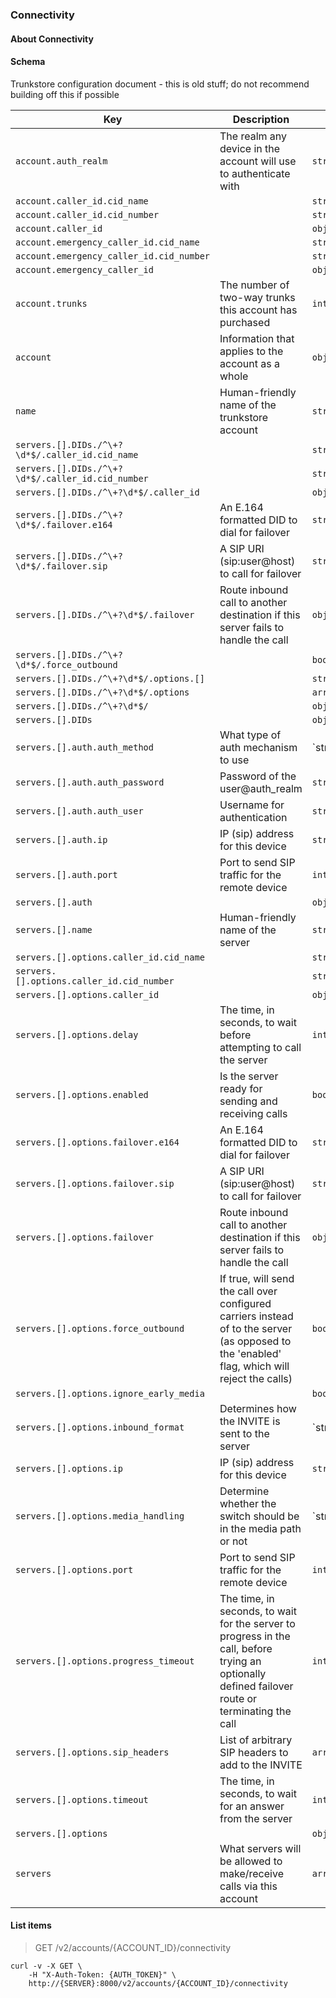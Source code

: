 ### Connectivity

#### About Connectivity

#### Schema

Trunkstore configuration document - this is old stuff; do not recommend building off this if possible



Key | Description | Type | Default | Required
--- | ----------- | ---- | ------- | --------
`account.auth_realm` | The realm any device in the account will use to authenticate with | `string(1..)` |   | `false`
`account.caller_id.cid_name` |   | `string(0..35)` |   | `false`
`account.caller_id.cid_number` |   | `string(0..35)` |   | `false`
`account.caller_id` |   | `object()` |   | `false`
`account.emergency_caller_id.cid_name` |   | `string(0..35)` |   | `false`
`account.emergency_caller_id.cid_number` |   | `string(0..35)` |   | `false`
`account.emergency_caller_id` |   | `object()` |   | `false`
`account.trunks` | The number of two-way trunks this account has purchased | `integer()` |   | `false`
`account` | Information that applies to the account as a whole | `object()` |   | `false`
`name` | Human-friendly name of the trunkstore account | `string()` |   | `false`
`servers.[].DIDs./^\+?\d*$/.caller_id.cid_name` |   | `string(1..35)` |   | `false`
`servers.[].DIDs./^\+?\d*$/.caller_id.cid_number` |   | `string(1..35)` |   | `false`
`servers.[].DIDs./^\+?\d*$/.caller_id` |   | `object()` |   | `false`
`servers.[].DIDs./^\+?\d*$/.failover.e164` | An E.164 formatted DID to dial for failover | `string()` |   | `false`
`servers.[].DIDs./^\+?\d*$/.failover.sip` | A SIP URI (sip:user@host) to call for failover | `string()` |   | `false`
`servers.[].DIDs./^\+?\d*$/.failover` | Route inbound call to another destination if this server fails to handle the call | `object()` |   | `false`
`servers.[].DIDs./^\+?\d*$/.force_outbound` |   | `boolean()` | `false` | `false`
`servers.[].DIDs./^\+?\d*$/.options.[]` |   | `string()` |   | `false`
`servers.[].DIDs./^\+?\d*$/.options` |   | `array(string())` |   | `false`
`servers.[].DIDs./^\+?\d*$/` |   | `object()` |   | `false`
`servers.[].DIDs` |   | `object()` |   | `false`
`servers.[].auth.auth_method` | What type of auth mechanism to use | `string('password' | 'Password' | 'IP' | 'ip')` | `password` | `true`
`servers.[].auth.auth_password` | Password of the user@auth_realm | `string(1..)` |   | `false`
`servers.[].auth.auth_user` | Username for authentication | `string(1..)` |   | `false`
`servers.[].auth.ip` | IP (sip) address for this device | `string()` |   | `false`
`servers.[].auth.port` | Port to send SIP traffic for the remote device | `integer()` |   | `false`
`servers.[].auth` |   | `object()` |   | `true`
`servers.[].name` | Human-friendly name of the server | `string(1..)` |   | `false`
`servers.[].options.caller_id.cid_name` |   | `string(1..35)` |   | `false`
`servers.[].options.caller_id.cid_number` |   | `string(1..35)` |   | `false`
`servers.[].options.caller_id` |   | `object()` |   | `false`
`servers.[].options.delay` | The time, in seconds, to wait before attempting to call the server | `integer()` | `0` | `false`
`servers.[].options.enabled` | Is the server ready for sending and receiving calls | `boolean()` | `true` | `false`
`servers.[].options.failover.e164` | An E.164 formatted DID to dial for failover | `string()` |   | `false`
`servers.[].options.failover.sip` | A SIP URI (sip:user@host) to call for failover | `string()` |   | `false`
`servers.[].options.failover` | Route inbound call to another destination if this server fails to handle the call | `object()` |   | `false`
`servers.[].options.force_outbound` | If true, will send the call over configured carriers instead of to the server (as opposed to the 'enabled' flag, which will reject the calls) | `boolean()` | `false` | `false`
`servers.[].options.ignore_early_media` |   | `boolean()` |   | `false`
`servers.[].options.inbound_format` | Determines how the INVITE is sent to the server | `string('e164' | 'npan' | '1npan' | 'username')` | `npan` | `false`
`servers.[].options.ip` | IP (sip) address for this device | `string()` |   | `false`
`servers.[].options.media_handling` | Determine whether the switch should be in the media path or not | `string('process' | 'bypass')` | `bypass` | `false`
`servers.[].options.port` | Port to send SIP traffic for the remote device | `integer()` |   | `false`
`servers.[].options.progress_timeout` | The time, in seconds, to wait for the server to progress in the call, before trying an optionally defined failover route or terminating the call | `integer()` |   | `false`
`servers.[].options.sip_headers` | List of arbitrary SIP headers to add to the INVITE | `array(object())` |   | `false`
`servers.[].options.timeout` | The time, in seconds, to wait for an answer from the server | `integer()` |   | `false`
`servers.[].options` |   | `object()` |   | `false`
`servers` | What servers will be allowed to make/receive calls via this account | `array(object())` | `[]` | `false`



#### List items

> GET /v2/accounts/{ACCOUNT_ID}/connectivity

```shell
curl -v -X GET \
    -H "X-Auth-Token: {AUTH_TOKEN}" \
    http://{SERVER}:8000/v2/accounts/{ACCOUNT_ID}/connectivity
```
